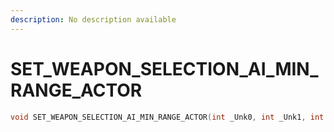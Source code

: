 ```yaml
---
description: No description available 
---
```


# SET_WEAPON_SELECTION_AI_MIN_RANGE_ACTOR

```cpp
void SET_WEAPON_SELECTION_AI_MIN_RANGE_ACTOR(int _Unk0, int _Unk1, int _Unk2);
```
